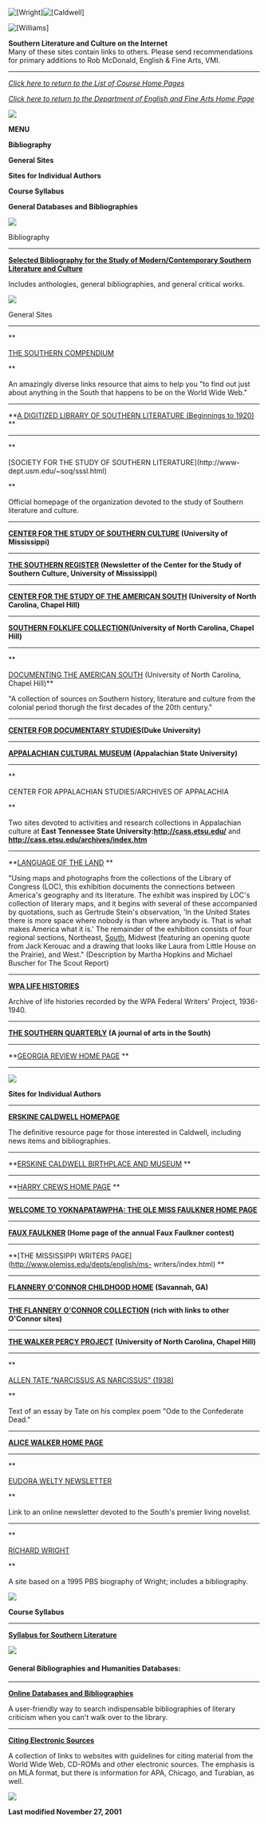 ![\[Wright\]](blackboy.jpg)![\[Caldwell\]](tobacco.jpg)

![\[Williams\]](streetcar.jpg)

**Southern Literature and Culture on the Internet**  
Many of these sites contain links to others. Please send recommendations for
primary additions to Rob McDonald, English & Fine Arts, VMI.

* * *

_[Click here to return to the List of Course Home Pages](en-hmpg.html)_

_[Click here to return to the Department of English and Fine Arts Home
Page](english.html)_

![](redline.GIF)

**MENU**

**Bibliography**

**General Sites**

**Sites for Individual Authors**

**Course Syllabus**

**General Databases and Bibliographies**

![](redline.GIF)

Bibliography

* * *

**[Selected Bibliography for the Study of Modern/Contemporary Southern
Literature and Culture](SOUTHERNbib.html)**

Includes anthologies, general bibliographies, and general critical works.

![](redline.GIF)

General Sites

* * *

**

[THE SOUTHERN COMPENDIUM](http://www.southerner.net/scomp/)

**

An amazingly diverse links resource that aims to help you "to find out just
about anything in the South that happens to be on the World Wide Web."

* * *

**[A DIGITIZED LIBRARY OF SOUTHERN LITERATURE (Beginnings to
1920)](http://metalab.unc.edu/docsouth/southlit/texts.html) **

* * *

**

[SOCIETY FOR THE STUDY OF SOUTHERN LITERATURE](http://www-
dept.usm.edu/~soq/sssl.html)

**

Official homepage of the organization devoted to the study of Southern
literature and culture.

* * *

**[CENTER FOR THE STUDY OF SOUTHERN
CULTURE](http://www.olemiss.edu/depts/south/index.html) (University of
Mississippi)**

* * *

**[THE SOUTHERN REGISTER](http://www.olemiss.edu/depts/south/register/)
(Newsletter of the Center for the Study of Southern Culture, University of
Mississippi)**

* * *

**[CENTER FOR THE STUDY OF THE AMERICAN SOUTH](http://www.unc.edu/depts/csas/)
(University of North Carolina, Chapel Hill)**

* * *

**[SOUTHERN FOLKLIFE COLLECTION](http://www.lib.unc.edu/mss/sfc1/)(University
of North Carolina, Chapel Hill)**

* * *

**

[DOCUMENTING THE AMERICAN SOUTH](http://metalab.unc.edu/docsouth/) (University
of North Carolina, Chapel Hill)**

"A collection of sources on Southern history, literature and culture from the
colonial period thorugh the first decades of the 20th century."

* * *

**[CENTER FOR DOCUMENTARY STUDIES](http://www-cds.aas.duke.edu/)(Duke
University)**

* * *

**[APPALACHIAN CULTURAL
MUSEUM](http://www.acs.appstate.edu/dept/museum/index.html) (Appalachian State
University)**

* * *

**

CENTER FOR APPALACHIAN STUDIES/ARCHIVES OF APPALACHIA

**

Two sites devoted to activities and research collections in Appalachian
culture at **East Tennessee State University:<http://cass.etsu.edu/>** and
**<http://cass.etsu.edu/archives/index.htm>**

* * *

**[LANGUAGE OF THE LAND](http://lcweb.loc.gov/exhibits/land/) **

"Using maps and photographs from the collections of the Library of Congress
(LOC), this exhibition documents the connections between America's geography
and its literature. The exhibit was inspired by LOC's collection of literary
maps, and it begins with several of these accompanied by quotations, such as
Gertrude Stein's observation, 'In the United States there is more space where
nobody is than where anybody is. That is what makes America what it is.' The
remainder of the exhibition consists of four regional sections, Northeast,
[South](http://lcweb.loc.gov/exhibits/land/landsout.html), Midwest (featuring
an opening quote from Jack Kerouac and a drawing that looks like Laura from
Little House on the Prairie), and West." (Description by Martha Hopkins and
Michael Buscher for The Scout Report)

* * *

**[WPA LIFE HISTORIES](http://rs6.loc.gov/ammem/wpaintro/wpahome.html)**

Archive of life histories recorded by the WPA Federal Writers' Project,
1936-1940.

* * *

**[THE SOUTHERN QUARTERLY](http://www-dept.usm.edu/~soq) (A journal of arts in
the South)**

* * *

**[GEORGIA REVIEW HOME PAGE](http://www.uga.edu/~garev/index.html) **

* * *

![](redline.GIF)

**Sites for Individual Authors**

* * *

**[ERSKINE CALDWELL HOMEPAGE](http://id.mind.net/~fletch/index.html)**

The definitive resource page for those interested in Caldwell, including news
items and bibliographies.

* * *

**[ERSKINE CALDWELL BIRTHPLACE AND MUSEUM](http://www.newnan.com/ec) **

* * *

**[HARRY CREWS HOME PAGE](http://www.levee67.com/crews/) **

* * *

  **[WELCOME TO YOKNAPATAWPHA: THE OLE MISS FAULKNER HOME
PAGE](http://www.mcsr.olemiss.edu/~egjbp/faulkner/faulkner.html)**  

* * *

**[FAUX FAULKNER](http://www.mcsr.olemiss.edu/~egjbp/faulkner/faux.html) (Home
page of the annual Faux Faulkner contest)**

* * *

**[THE MISSISSIPPI WRITERS PAGE](http://www.olemiss.edu/depts/english/ms-
writers/index.html) **

* * *

**[FLANNERY O'CONNOR CHILDHOOD HOME](http://ruby.ils.unc.edu/flannery)
(Savannah, GA)**

* * *

**[THE FLANNERY O'CONNOR COLLECTION](http://library.gcsu.edu/~sc/foc.html)
(rich with links to other O'Connor sites)**

* * *

**[THE WALKER PERCY PROJECT](http://sunsite.unc.edu/wpercy) (University of
North Carolina, Chapel Hill)**

* * *

**

[ALLEN TATE,&QUOT;NARCISSUS AS NARCISSUS&QUOT;
(1938)](http://www.english.upenn.edu/~afilreis/88/tate-narcissus.html)

**

Text of an essay by Tate on his complex poem "Ode to the Confederate Dead."

* * *

**[ALICE WALKER HOME PAGE](http://www.luminarium.org/contemporary/alicew)**

* * *

**

[EUDORA WELTY NEWSLETTER](http://www.gsu.edu/~wwwewn)

**

Link to an online newsletter devoted to the South's premier living novelist.

* * *

**

[RICHARD WRIGHT](http://www.pbs.org/rwbb)

**

A site based on a 1995 PBS biography of Wright; includes a bibliography.

![](redline.GIF)

**Course Syllabus**

* * *

**[Syllabus for Southern Literature](southernsyl.html)**

![](redline.GIF)

####  General Bibliographies and Humanities Databases:

* * *

**[Online Databases and Bibliographies](database.html)**

A user-friendly way to search indispensable bibliographies of literary
criticism when you can't walk over to the library.

* * *

**[Citing Electronic Sources](e-cite.html)**

A collection of links to websites with guidelines for citing material from the
World Wide Web, CD-ROMs and other electronic sources.  The emphasis is on MLA
format, but there is information for APA, Chicago, and Turabian, as well.  


![](redline.GIF)

**Last modified November 27, 2001**

